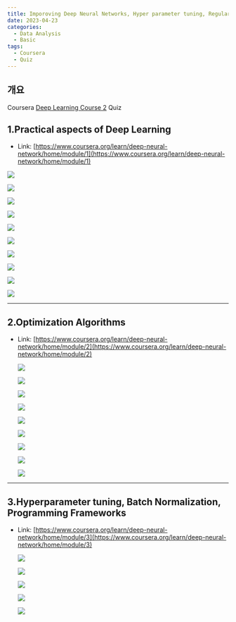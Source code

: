 ```yaml
---
title: Imporoving Deep Neural Networks, Hyper parameter tuning, Regularization and Optimization_Quiz
date: 2023-04-23
categories:
  - Data Analysis
  - Basic
tags: 
  - Coursera
  - Quiz
---
```


## 개요

Coursera [Deep Learning Course 2](https://www.coursera.org/learn/deep-neural-network/home/module/2) Quiz

## 1.Practical aspects of Deep Learning

- Link: [https://www.coursera.org/learn/deep-neural-network/home/module/1](https://www.coursera.org/learn/deep-neural-network/home/module/1)

![ ](images/DL2_Quiz/Untitled.png)

![ ](images/DL2_Quiz/Untitled%201.png)

![ ](images/DL2_Quiz/Untitled%202.png)

![ ](images/DL2_Quiz/Untitled%203.png)

![ ](images/DL2_Quiz/Untitled%204.png)

![ ](images/DL2_Quiz/Untitled%205.png)

![ ](images/DL2_Quiz/Untitled%206.png)

![ ](images/DL2_Quiz/Untitled%207.png)

![ ](images/DL2_Quiz/Untitled%208.png)

![ ](images/DL2_Quiz/Untitled%209.png)

---

## 2.Optimization Algorithms

- Link: [https://www.coursera.org/learn/deep-neural-network/home/module/2](https://www.coursera.org/learn/deep-neural-network/home/module/2)
    
    ![ ](images/DL2_Quiz/11.png)
    
    ![ ](images/DL2_Quiz/12.png)
    
    ![ ](images/DL2_Quiz/13.png)
    
    ![ ](images/DL2_Quiz/14.png)
    
    ![ ](images/DL2_Quiz/15.png)
    
    ![ ](images/DL2_Quiz/16.png)
    
    ![ ](images/DL2_Quiz/17.png)
    
    ![ ](images/DL2_Quiz/18.png)
    
    ![ ](images/DL2_Quiz/19.png)
    

---

## 3.Hyperparameter tuning, Batch Normalization, Programming Frameworks

- Link: [https://www.coursera.org/learn/deep-neural-network/home/module/3](https://www.coursera.org/learn/deep-neural-network/home/module/3)
    
    ![ ](images/DL2_Quiz/21.png)
    
    ![ ](images/DL2_Quiz/22.png)
    
    ![ ](images/DL2_Quiz/23.png)
    
    ![ ](images/DL2_Quiz/24.png)
    
    ![ ](images/DL2_Quiz/25.png)